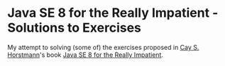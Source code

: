 # Java SE 8 for the Really Impatient - Solutions to Exercises

My attempt to solving (some of) the exercises proposed in [Cay S. Horstmann](https://www.horstmann.com/)'s
book [Java SE 8 for the Really Impatient](http://horstmann.com/java8/index.html).
